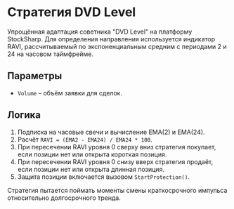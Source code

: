 # Стратегия DVD Level

Упрощённая адаптация советника "DVD Level" на платформу StockSharp. Для определения направления используется индикатор RAVI, рассчитываемый по экспоненциальным средним с периодами 2 и 24 на часовом таймфрейме.

## Параметры
- `Volume` – объём заявки для сделок.

## Логика
1. Подписка на часовые свечи и вычисление EMA(2) и EMA(24).
2. Расчёт `RAVI = (EMA2 - EMA24) / EMA24 * 100`.
3. При пересечении RAVI уровня 0 сверху вниз стратегия покупает, если позиции нет или открыта короткая позиция.
4. При пересечении RAVI уровня 0 снизу вверх стратегия продаёт, если позиции нет или открыта длинная позиция.
5. Защита позиции включается вызовом `StartProtection()`.

Стратегия пытается поймать моменты смены краткосрочного импульса относительно долгосрочного тренда.
